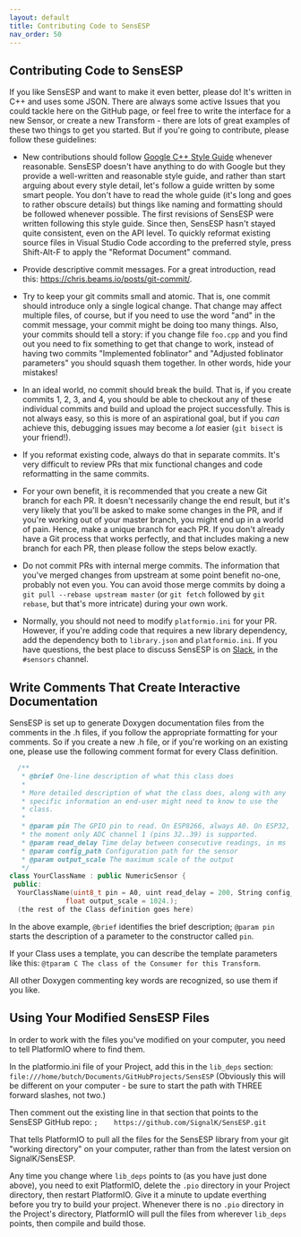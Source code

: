 ```yaml
---
layout: default
title: Contributing Code to SensESP
nav_order: 50
---
```


## Contributing Code to SensESP

If you like SensESP and want to make it even better, please do! It's written in C++ and uses some JSON. There are always some active Issues that you could tackle here on the GitHub page, or feel free to write the interface for a new Sensor, or create a new Transform - there are lots of great examples of these two things to get you started. But if you're going to contribute, please follow these guidelines:

- New contributions should follow [Google C++ Style Guide](https://google.github.io/styleguide/cppguide.html) whenever reasonable. SensESP doesn't have anything to do with Google but they provide a well-written and reasonable style guide, and rather than start arguing about every style detail, let's follow a guide written by some smart people. You don't have to read the whole guide (it's long and goes to rather obscure details) but things like naming and formatting should be followed whenever possible. The first revisions of SensESP were written following this style guide. Since then, SensESP hasn't stayed quite consistent, even on the API level. To quickly reformat existing source files in Visual Studio Code according to the preferred style, press Shift-Alt-F to apply the "Reformat Document" command.

- Provide descriptive commit messages. For a great introduction, read this: https://chris.beams.io/posts/git-commit/.

- Try to keep your git commits small and atomic. That is, one commit should introduce only a single logical change. That change may affect multiple files, of course, but if you need to use the word "and" in the commit message, your commit might be doing too many things. Also, your commits should tell a story: if you change file `foo.cpp` and you find out you need to fix something to get that change to work, instead of having two commits "Implemented foblinator" and "Adjusted foblinator parameters" you should squash them together. In other words, hide your mistakes!

- In an ideal world, no commit should break the build. That is, if you create commits 1, 2, 3, and 4, you should be able to checkout any of these individual commits and build and upload the project successfully. This is not always easy, so this is more of an aspirational goal, but if you _can_ achieve this, debugging issues may become a _lot_ easier (`git bisect` is your friend!).

- If you reformat existing code, always do that in separate commits. It's very difficult to review PRs that mix functional changes and code reformatting in the same commits.

- For your own benefit, it is recommended that you create a new Git branch for each PR. It doesn't necessarily change the end result, but it's very likely that you'll be asked to make some changes in the PR, and if you're working out of your master branch, you might end up in a world of pain. Hence, make a unique branch for each PR. If you don't already have a Git process that works perfectly, and that includes making a new branch for each PR, then please follow the steps below exactly.

- Do not commit PRs with internal merge commits. The information that you've merged changes from upstream at some point benefit no-one, probably not even you. You can avoid those merge commits by doing a `git pull --rebase upstream master` (or `git fetch` followed by `git rebase`, but that's more intricate) during your own work.

- Normally, you should not need to modify `platformio.ini` for your PR. However, if you're adding code that requires a new library dependency, add the dependency both to `library.json` and `platformio.ini`. If you have questions, the best place to discuss SensESP is on [Slack](https://signalk-dev.slack.com), in the `#sensors` channel.

## Write Comments That Create Interactive Documentation

SensESP is set up to generate Doxygen documentation files from the comments in the .h files, if you follow the appropriate formatting for your comments. So if you create a new .h file, or if you're working on an existing one, please use the following comment format for every Class definition.

```c++
  /**
   * @brief One-line description of what this class does
   *
   * More detailed description of what the class does, along with any
   * specific information an end-user might need to know to use the
   * class.
   *
   * @param pin The GPIO pin to read. On ESP8266, always A0. On ESP32, at
   * the moment only ADC channel 1 (pins 32..39) is supported.
   * @param read_delay Time delay between consecutive readings, in ms
   * @param config_path Configuration path for the sensor
   * @param output_scale The maximum scale of the output
   */
class YourClassName : public NumericSensor {
 public:
  YourClassName(uint8_t pin = A0, uint read_delay = 200, String config_path = "",
              float output_scale = 1024.);
  (the rest of the Class definition goes here)
```

In the above example, `@brief` identifies the brief description; `@param pin` starts the description of a parameter to the constructor called `pin`.

If your Class uses a template, you can describe the template parameters like this: `@tparam C The class of the Consumer for this Transform`.

All other Doxygen commenting key words are recognized, so use them if you like.

## Using Your Modified SensESP Files

In order to work with the files you've modified on your computer, you need to tell PlatformIO where to find them.

In the platformio.ini file of your Project, add this in the `lib_deps` section:
   `file:///home/butch/Documents/GitHubProjects/SensESP` (Obviously this will be different on your computer - be sure to start the path with THREE forward slashes, not two.)

Then comment out the existing line in that section that points to the SensESP GitHub repo:
`;    https://github.com/SignalK/SensESP.git`

That tells PlatformIO to pull all the files for the SensESP library from your git "working directory" on your computer, rather than from the latest version on SignalK/SensESP. 

Any time you change where `lib_deps` points to (as you have just done above), you need to exit PlatformIO, delete the `.pio` directory in your Project directory, then restart PlatformIO. Give it a minute to update everthing before you try to build your project. Whenever there is no `.pio` directory in the Project's directory, PlatformIO will pull the files from wherever `lib_deps` points, then compile and build those.